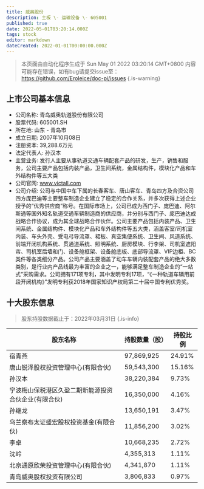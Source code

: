 ```yaml
---
title: 威奥股份
description: 主板 \- 运输设备 \- 605001
published: true
date: 2022-05-01T03:20:14.000Z
tags: stock
editor: markdown
dateCreated: 2022-01-01T00:00:00.000Z
---
```


> 本页面由自动化程序生成于 Sun May 01 2022 03:20:14 GMT+0800
> 内容可能存在错误，如有bug请提交issue至：https://github.com/Eroleice/doc-pi/issues
{.is-warning}

## 上市公司基本信息
- 公司名称: 青岛威奥轨道股份有限公司
- 股票代码: 605001.SH
- 所在地: 山东 - 青岛市
- 成立日期: 2007年10月08日
- 注册资本: 39,288.6万元
- 法定代表人: 孙汉本
- 主营业务: 发行人主要从事轨道交通车辆配套产品的研发，生产，销售和服务，公司主要产品包括内装产品，卫生间系统，金属结构件，模块化产品和车外结构件等五大类
- 公司官网: www.victall.com
- 公司介绍: 公司与中国中车下属的长春客车、唐山客车、青岛四方及合资公司四方庞巴迪等主要整车制造企业建立了稳定的合作关系，并多次获得上述企业授予的“优秀供应商”称号。在国际市场上，公司已成为西门子、庞巴迪、阿尔斯通等国外知名轨道交通车辆制造商的供应商，并分别与西门子、庞巴迪达成战略合作协议，成为其全球战略合作伙伴。公司主要产品包括内装产品、卫生间系统、金属结构件、模块化产品和车外结构件等五大类，涵盖客室/司机室内装、车头外壳、受电弓导流罩、裙板、真空集便系统、卫生间、风道系统、前端开闭机构系统、贯通道系统、照明系统、厨房模块、行李架、司机室遮阳帘、司机室后墙和门、设备舱框架、设备舱底板、底部导流罩、VIP边柜、BC类件等各类细分产品。公司产品主要涵盖了动车车辆内装配套产品的绝大多数类别，是行业内产品线最为丰富的企业之一，能够满足整车制造企业的“一站式”采购需求。公司拥有171项专利，其中发明专利17项，“《一种轨道车辆用前段开闭机构》”发明专利获2018年国家知识产权局第二十届中国专利优秀奖。


## 十大股东信息
> 股东持股数据截止于：2022年03月31日
{.is-info}

| 股东名称 | 持股数量（股） | 持股比例 |
| --- | --- | --- |
| 宿青燕 | 97,869,925 | 24.91% |
| 唐山锐泽股权投资管理中心(有限合伙) | 59,543,300 | 15.16% |
| 孙汉本 | 38,220,384 | 9.73% |
| 宁波梅山保税港区久盈二期新能源投资合伙企业(有限合伙) | 16,350,000 | 4.16% |
| 孙继龙 | 13,650,191 | 3.47% |
| 乌兰察布太证盛宏股权投资基金(有限合伙) | 11,856,200 | 3.02% |
| 李卓 | 10,668,235 | 2.72% |
| 沈岭 | 4,355,313 | 1.11% |
| 北京通原欣荣投资管理中心(有限合伙) | 4,341,870 | 1.11% |
| 青岛威奥股权投资有限公司 | 3,806,833 | 0.97% |




